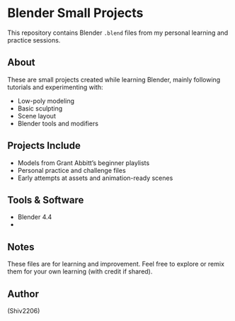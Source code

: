 # Blender Small Projects

This repository contains Blender `.blend` files from my personal learning and practice sessions.

## About
These are small projects created while learning Blender, mainly following tutorials and experimenting with:
- Low-poly modeling
- Basic sculpting
- Scene layout
- Blender tools and modifiers

## Projects Include
- Models from Grant Abbitt’s beginner playlists
- Personal practice and challenge files
- Early attempts at assets and animation-ready scenes

## Tools & Software
- Blender 4.4
- 
## Notes
These files are for learning and improvement. Feel free to explore or remix them for your own learning (with credit if shared).

## Author
(Shiv2206)
